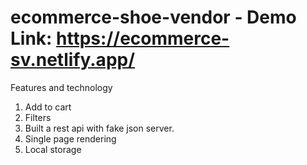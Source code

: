 # ecommerce-shoe-vendor - Demo Link: https://ecommerce-sv.netlify.app/


Features and technology
1. Add to cart
2. Filters
3. Built a rest api with fake json server.
4. Single page rendering
5. Local storage
